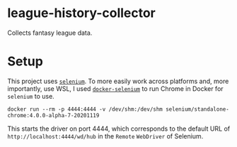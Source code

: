 # league-history-collector
Collects fantasy league data.

# Setup
This project uses [`selenium`](https://selenium-python.readthedocs.io/). To more easily work across platforms and, more importantly, use WSL, I used [`docker-selenium`](https://github.com/SeleniumHQ/docker-selenium) to run Chrome in Docker for `selenium` to use.

```
docker run --rm -p 4444:4444 -v /dev/shm:/dev/shm selenium/standalone-chrome:4.0.0-alpha-7-20201119
```

This starts the driver on port 4444, which corresponds to the default URL of `http://localhost:4444/wd/hub` in the `Remote` `WebDriver` of Selenium.
